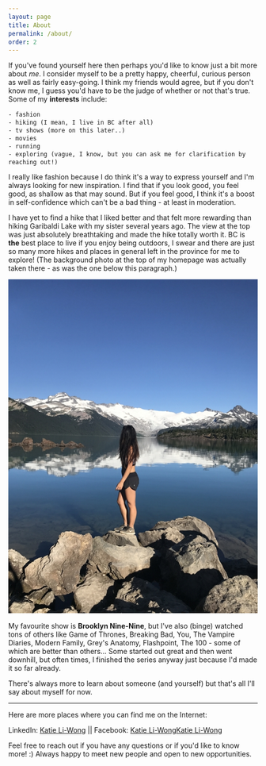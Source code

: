 ```yaml
---
layout: page
title: About
permalink: /about/
order: 2
--- 
```


If you've found yourself here then perhaps you'd like to know just a bit more about *me*. I consider myself to be a pretty happy, cheerful, curious person as well as fairly easy-going. I think my friends would agree, but if you don't know me, I guess you'd have to be the judge of whether or not that's true. Some of my **interests** include:
```
- fashion
- hiking (I mean, I live in BC after all)
- tv shows (more on this later..)
- movies
- running
- exploring (vague, I know, but you can ask me for clarification by reaching out!)
```
I really like fashion because I do think it's a way to express yourself and I'm always looking for new inspiration. I find that if you look good, you feel good, as shallow as that may sound. But if you feel good, I think it's a boost in self-confidence which can't be a bad thing - at least in moderation.

I have yet to find a hike that I liked better and that felt more rewarding than hiking Garibaldi Lake with my sister several years ago. The view at the top was just absolutely breathtaking and made the hike totally worth it. BC is **the** best place to live if you enjoy being outdoors, I swear and there are just so many more hikes and places in general left in the province for me to explore! (The background photo at the top of my homepage was actually taken there - as was the one below this paragraph.)

![alt text](/assets/images/garibaldi.jpg "Garibaldi Lake View")

My favourite show is **Brooklyn Nine-Nine**, but I've also (binge) watched tons of others like Game of Thrones, Breaking Bad, You, The Vampire Diaries, Modern Family, Grey's Anatomy, Flashpoint, The 100 - some of which are better than others... Some started out great and then went downhill, but often times, I finished the series anyway just because I'd made it so far already.

There's always more to learn about someone (and yourself) but that's all I'll say about myself for now.

***
Here are more places where you can find me on the Internet:

LinkedIn: <a href="{{- site.linkedin_url -}}" class="icon-b fa-linkedin-in"> Katie Li-Wong<span class="label"></span></a> || Facebook: <a href="https://www.facebook.com/katliwong" class="icon-b fa-facebook-f"> Katie Li-Wong<span class="label">Katie Li-Wong</span></a>


Feel free to reach out if you have any questions or if you'd like to know more! :) Always happy to meet new people and open to new opportunities.
